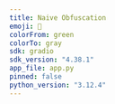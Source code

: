 ```yaml
---
title: Naive Obfuscation
emoji: 🫥
colorFrom: green
colorTo: gray
sdk: gradio
sdk_version: "4.38.1"
app_file: app.py
pinned: false
python_version: "3.12.4"
---
```


